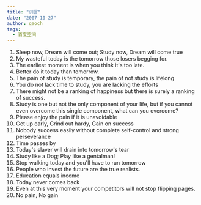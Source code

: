 ```yaml
---
title: "训言"
date: "2007-10-27"
author: gaoch
tags:
  - 百度空间
---
```


1. Sleep now, Dream will come out; Study now, Dream will come true  
2. My wasteful today is the tomorrow those losers begging for.  
3. The earliest moment is when you think it's too late.  
4. Better do it today than tomorrow.  
5. The pain of study is temporary, the pain of not study is lifelong  
6. You do not lack time to study, you are lacking the efforts  
7. There might not be a ranking of happiness but there is surely a ranking of success.  
8. Study is one but not the only component of your life, but if you cannot even overcome this single component, what can you overcome?
9. Please enjoy the pain if it is unavoidable  
10. Get up early, Grind out hardy, Gain on success  
11. Nobody success easily without complete self-control and strong perseverance  
12. Time passes by  
13. Today's slaver will drain into tomorrow's tear  
14. Study like a Dog; Play like a gentalman!  
15. Stop walking today and you'll have to run tomorrow  
16. People who invest the future are the true realists.  
17. Education equals income  
18. Today never comes back  
19. Even at this very moment your competitors will not stop flipping pages.  
20. No pain, No gain
